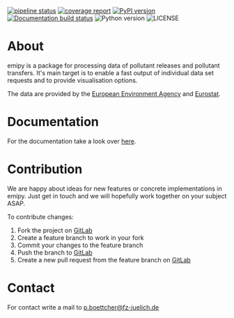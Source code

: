 [![pipeline status](https://jugit.fz-juelich.de/network-science-group/emipy/badges/main/pipeline.svg)](https://jugit.fz-juelich.de/network-science-group/emipy/-/commits/main)
[![coverage report](https://jugit.fz-juelich.de/network-science-group/emipy/badges/main/coverage.svg)](https://jugit.fz-juelich.de/network-science-group/emipy/-/commits/main)
[![PyPI version](https://img.shields.io/pypi/v/emipy.svg)](https://pypi.org/project/emipy/)
[![Documentation build status](https://img.shields.io/readthedocs/emipy.svg)](https://readthedocs.org/projects/emipy/builds/)
![Python version](https://img.shields.io/pypi/pyversions/emipy.svg)
![LICENSE](https://img.shields.io/pypi/l/emipy.svg)

# About
emipy is a package for processing data of pollutant releases and pollutant transfers.
It's main target is to enable a fast output of individual data set requests and to provide visualisation options.

The data are provided by the [European Environment Agency](https://www.eea.europa.eu/data-and-maps/data/member-states-reporting-art-7-under-the-european-pollutant-release-and-transfer-register-e-prtr-regulation-23) and [Eurostat](https://ec.europa.eu/eurostat/de/web/gisco/overview).

# Documentation
For the documentation take a look over [here](https://emipy.readthedocs.io/en/latest/).

# Contribution
We are happy about ideas for new features or concrete implementations in emipy. 
Just get in touch and we will hopefully work together on your subject ASAP.

To contribute changes:

1. Fork the project on [GitLab](https://jugit.fz-juelich.de/network-science-group/emipy)
2. Create a feature branch to work in your fork
3. Commit your changes to the feature branch
4. Push the branch to [GitLab](https://jugit.fz-juelich.de/network-science-group/emipy)
5. Create a new pull request from the feature branch on [GitLab](https://jugit.fz-juelich.de/network-science-group/emipy)

# Contact
For contact write a mail to p.boettcher@fz-juelich.de
